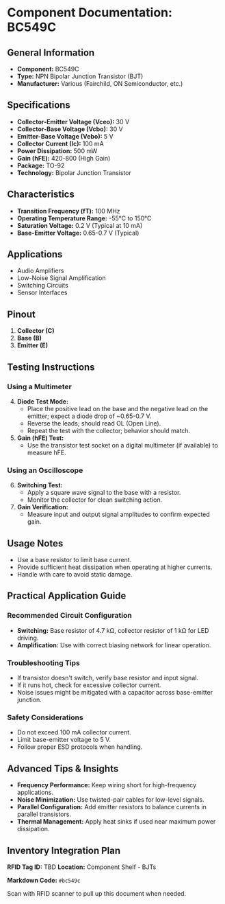 # Component Documentation: BC549C

## General Information

- **Component:** BC549C
- **Type:** NPN Bipolar Junction Transistor (BJT)
- **Manufacturer:** Various (Fairchild, ON Semiconductor, etc.)

## Specifications

- **Collector-Emitter Voltage (Vceo):** 30 V
- **Collector-Base Voltage (Vcbo):** 30 V
- **Emitter-Base Voltage (Vebo):** 5 V
- **Collector Current (Ic):** 100 mA
- **Power Dissipation:** 500 mW
- **Gain (hFE):** 420-800 (High Gain)
- **Package:** TO-92
- **Technology:** Bipolar Junction Transistor

## Characteristics

- **Transition Frequency (fT):** 100 MHz
- **Operating Temperature Range:** -55°C to 150°C
- **Saturation Voltage:** 0.2 V (Typical at 10 mA)
- **Base-Emitter Voltage:** 0.65-0.7 V (Typical)

## Applications

- Audio Amplifiers
- Low-Noise Signal Amplification
- Switching Circuits
- Sensor Interfaces

## Pinout

1. **Collector (C)**
2. **Base (B)**
3. **Emitter (E)**

## Testing Instructions

### Using a Multimeter

4. **Diode Test Mode:**
    - Place the positive lead on the base and the negative lead on the emitter; expect a diode drop of ~0.65-0.7 V.
    - Reverse the leads; should read OL (Open Line).
    - Repeat the test with the collector; behavior should match.
5. **Gain (hFE) Test:**
    - Use the transistor test socket on a digital multimeter (if available) to measure hFE.

### Using an Oscilloscope

6. **Switching Test:**
    - Apply a square wave signal to the base with a resistor.
    - Monitor the collector for clean switching action.
7. **Gain Verification:**
    - Measure input and output signal amplitudes to confirm expected gain.

## Usage Notes

- Use a base resistor to limit base current.
- Provide sufficient heat dissipation when operating at higher currents.
- Handle with care to avoid static damage.

## Practical Application Guide

### Recommended Circuit Configuration

- **Switching:** Base resistor of 4.7 kΩ, collector resistor of 1 kΩ for LED driving.
- **Amplification:** Use with correct biasing network for linear operation.

### Troubleshooting Tips

- If transistor doesn't switch, verify base resistor and input signal.
- If it runs hot, check for excessive collector current.
- Noise issues might be mitigated with a capacitor across base-emitter junction.

### Safety Considerations

- Do not exceed 100 mA collector current.
- Limit base-emitter voltage to 5 V.
- Follow proper ESD protocols when handling.

## Advanced Tips & Insights

- **Frequency Performance:** Keep wiring short for high-frequency applications.
- **Noise Minimization:** Use twisted-pair cables for low-level signals.
- **Parallel Configuration:** Add emitter resistors to balance currents in parallel transistors.
- **Thermal Management:** Apply heat sinks if used near maximum power dissipation.

## Inventory Integration Plan

**RFID Tag ID:** TBD **Location:** Component Shelf - BJTs

**Markdown Code:** `#bc549c`

Scan with RFID scanner to pull up this document when needed.